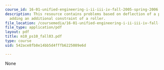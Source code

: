 ```yaml
---
course_id: 16-01-unified-engineering-i-ii-iii-iv-fall-2005-spring-2006
description: This resource contains problems based on deflection of a point after
  adding an additional constraint of a roller.
file_location: /coursemedia/16-01-unified-engineering-i-ii-iii-iv-fall-2005-spring-2006/542ace8fb8e14bb5d4fffb6225089e6d_m10_ps10_fall03.pdf
file_type: application/pdf
layout: pdf
title: m10_ps10_fall03.pdf
type: course
uid: 542ace8fb8e14bb5d4fffb6225089e6d

---
```

None